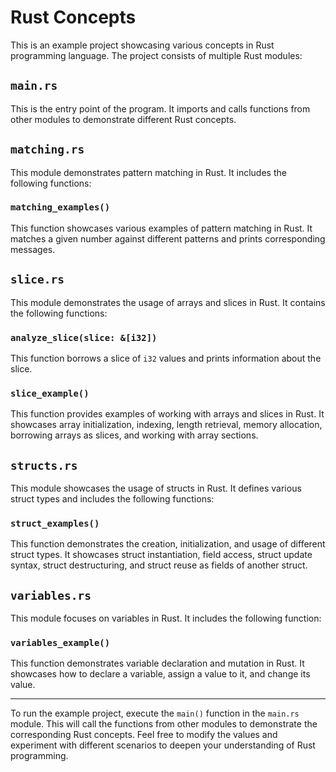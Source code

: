 # Rust Concepts

This is an example project showcasing various concepts in Rust programming language. The project consists of multiple Rust modules:

## `main.rs`

This is the entry point of the program. It imports and calls functions from other modules to demonstrate different Rust concepts.

## `matching.rs`

This module demonstrates pattern matching in Rust. It includes the following functions:

### `matching_examples()`

This function showcases various examples of pattern matching in Rust. It matches a given number against different patterns and prints corresponding messages.

## `slice.rs`

This module demonstrates the usage of arrays and slices in Rust. It contains the following functions:

### `analyze_slice(slice: &[i32])`

This function borrows a slice of `i32` values and prints information about the slice.

### `slice_example()`

This function provides examples of working with arrays and slices in Rust. It showcases array initialization, indexing, length retrieval, memory allocation, borrowing arrays as slices, and working with array sections.

## `structs.rs`

This module showcases the usage of structs in Rust. It defines various struct types and includes the following functions:

### `struct_examples()`

This function demonstrates the creation, initialization, and usage of different struct types. It showcases struct instantiation, field access, struct update syntax, struct destructuring, and struct reuse as fields of another struct.

## `variables.rs`

This module focuses on variables in Rust. It includes the following function:

### `variables_example()`

This function demonstrates variable declaration and mutation in Rust. It showcases how to declare a variable, assign a value to it, and change its value.

---

To run the example project, execute the `main()` function in the `main.rs` module. This will call the functions from other modules to demonstrate the corresponding Rust concepts. Feel free to modify the values and experiment with different scenarios to deepen your understanding of Rust programming.
